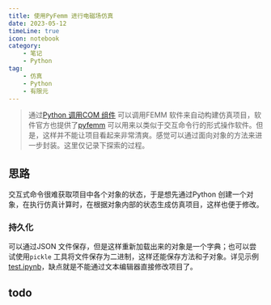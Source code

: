 ```yaml
---
title: 使用PyFemm 进行电磁场仿真  
date: 2023-05-12  
timeLine: true
icon: notebook
category:  
    - 笔记  
    - Python
tag:  
    - 仿真  
    - Python  
    - 有限元  
---   
```


> 通过[Python 调用COM 组件](../../python/win32com/README.md) 可以调用FEMM 软件来自动构建仿真项目，软件官方也提供了[pyfemm](https://pypi.org/project/pyfemm/) 可以用来以类似于交互命令行的形式操作软件。但是，这样并不能让项目看起来非常清爽。感觉可以通过面向对象的方法来进一步封装。这里仅记录下探索的过程。   

## 思路    
交互式命令很难获取项目中各个对象的状态，于是想先通过Python 创建一个对象，在执行仿真计算时，在根据对象内部的状态生成仿真项目，这样也便于修改。   


### 持久化  
可以通过JSON 文件保存，但是这样重新加载出来的对象是一个字典；也可以尝试使用`pickle` 工具将文件保存为二进制，这样还能保存方法和子对象。详见示例[test.ipynb](./test.ipynb)，缺点就是不能通过文本编辑器直接修改项目了。  

## todo  
